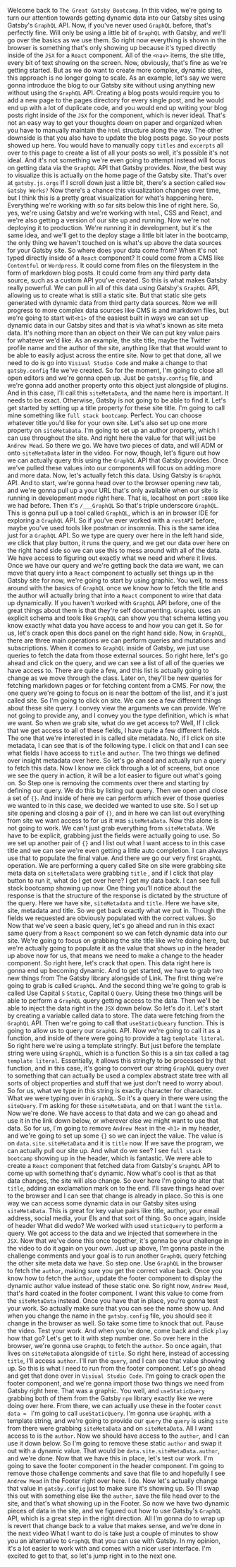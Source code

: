 Welcome back to `The Great Gatsby Bootcamp`. In this video, we're going to turn our attention towards getting dynamic data into our Gatsby sites using Gatsby's `GraphQL` API. Now, if you've never used `GraphQL` before, that's perfectly fine. Will only be using a little bit of `GraphQL` with Gatsby, and we'll go over the basics as we use them. So right now everything is shown in the browser is something that's only showing up because it's typed directly inside of the `JSX` for a `React` component. All of the `<nav>` items, the site title, every bit of text showing on the screen. Now, obviously, that's fine as we're getting started. But as we do want to create more complex, dynamic sites, this approach is no longer going to scale. As an example, let's say we were gonna introduce the blog to our Gatsby site without using anything new without using the `GraphQL` API. Creating a blog posts would require you to add a new page to the pages directory for every single post, and he would end up with a lot of duplicate code, and you would end up writing your blog posts right inside of the `JSX` for the component, which is never ideal. That's not an easy way to get your thoughts down on paper and organized when you have to manually maintain the `html` structure along the way. The other downside is that you also have to update the blog posts page. So your posts showed up here. You would have to manually copy `titles` and `excerpts` all over to this page to create a list of all your posts so well, it's possible it's not ideal. And it's not something we're even going to attempt instead will focus on getting data via the `GraphQL` API that Gatsby provides. Now, the best way to visualize this is actually on the home page of the Gatsby site. That's over at `gatsby.js.orgs` If I scroll down just a little bit, there's a section called `How Gatsby Works?` Now there's a chance this visualization changes over time, but I think this is a pretty great visualization for what's happening here. Everything we're working with so far sits below this line of right here. So, yes, we're using Gatsby and we're working with `html`, CSS and React, and we're also getting a version of our site up and running. Now we're not deploying it to production. We're running it in development, but it's the same idea, and we'll get to the deploy stage a little bit later in the bootcamp, the only thing we haven't touched on is what's up above the data sources for your Gatsby site. So where does your data come from? When it's not typed directly inside of a `React` component? It could come from a CMS like `Contentful` or `Wordpress`. It could come from files on the filesystem in the form of markdown blog posts. It could come from any third party data source, such as a custom API you've created. So this is what makes Gatsby really powerful. We can pull in all of this data using Gatsby's `GraphQL` API, allowing us to create what is still a static site. But that static site gets generated with dynamic data from third party data sources. Now we will progress to more complex data sources like CMS is and markdown files, but we're going to start wit`<h1>` of the easiest built in ways we can set up dynamic data in our Gatsby sites and that is via what's known as site meta data. It's nothing more than an object on their We can put key value pairs for whatever we'd like. As an example, the site title, maybe the Twitter profile name and the author of the site, anything like that that would want to be able to easily adjust across the entire site. Now to get that done, all we need to do is go into `Visiual Studio Code` and make a change to that `gatsby.config` file we've created. So for the moment, I'm going to close all open editors and we're gonna open up. Just be `gatsby.config` file, and we're gonna add another property onto this object just alongside of plugins. And in this case, I'll call this `siteMetaData`, and the name here is important. It needs to be exact. Otherwise, Gatsby is not going to be able to find it. Let's get started by setting up a title property for these site title. I'm going to call mine something like `full stack bootcamp`. Perfect. You can choose whatever title you'd like for your own site. Let's also set up one more property on `siteMetaData`. I'm going to set up an author property, which I can use throughout the site. And right here the value for that will just be `Andrew Mead`. So there we go. We have two pieces of data, and will ADM or onto `siteMetaData` later in the video. For now, though, let's figure out how we can actually query this using the `GraphQL` API that Gatsby provides. Once we've pulled these values into our components will focus on adding more and more data. Now, let's actually fetch this data. Using Gatsby is `GraphQL` API. And to start, we're gonna head over to the browser opening new tab, and we're gonna pull up a your URL that's only available when our site is running in development mode right here. That is, localhost on port `:8000` like we had before. Then it's `/___GraphQL` So that's triple underscore `GraphQL`. This is gonna pull up a tool called `GraphQL`, which is an in browser IDE for exploring a `GraphQL` API. So if you've ever worked with a `restAPI` before, maybe you've used tools like postman or insomnia. This is the same idea just for a `GraphQL` API. So we type are query over here in the left hand side, we click that play button, it runs the query, and we get our data over here on the right hand side so we can use this to mess around with all of the data. We have access to figuring out exactly what we need and where it lives. Once we have our query and we're getting back the data we want, we can move that query into a `React` component to actually set things up in the Gatsby site for now, we're going to start by using graphic. You well, to mess around with the basics of `GraphQL` once we know how to fetch the title and the author will actually bring that into a `React` component to wire that data up dynamically. If you haven't worked with `GraphQL` API before, one of the great things about them is that they're self documenting. `GraphQL` uses an explicit schema and tools like `GraphQL` can show you that schema letting you know exactly what data you have access to and how you can get it. So for us, let's crack open this docs panel on the right hand side. Now, in `GraphQL`, there are three main operations we can perform queries and mutations and subscriptions. When it comes to `GraphQL` inside of Gatsby, we just use queries to fetch the data from those external sources. So right here, let's go ahead and click on the query, and we can see a list of all of the queries we have access to. There are quite a few, and this list is actually going to change as we move through the class. Later on, they'll be new queries for fetching markdown pages or for fetching content from a CMS. For now, the one query we're going to focus on is near the bottom of the list, and it's just called site. So I'm going to click on site. We can see a few different things about these site query. I convey view the arguments we can provide. We're not going to provide any, and I convey you the type definition, which is what we want. So when we grab site, what do we get access to? Well, If I click that we get access to all of these fields, I have quite a few different fields. The one that we're interested in is called site metadata. No, if I click on site metadata, I can see that is of the following type. I click on that and I can see what fields I have access to `title` and `author`. The two things we defined over insight metadata over here. So let's go ahead and actually run a query to fetch this data. Now I know we click through a lot of screens, but once we see the query in action, it will be a lot easier to figure out what's going on. So Step one is removing the comments over there and starting by defining our query. We do this by listing out query. Then we open and close a set of `{}`. And inside of here we can perform which ever of those queries we wanted to in this case, we decided we wanted to use site. So I set up site opening and closing a pair of `{}`, and in here we can list out everything from site we want access to for us it was `siteMetaData`. Now this alone is not going to work. We can't just grab everything from `siteMetaData`. We have to be explicit, grabbing just the fields were actually going to use. So we set up another pair of `{}` and I list out what I want access to in this case title and we can see we're even getting a little auto completion. I can always use that to populate the final value. And there we go our very first `GraphQL` operation. We are performing a query called Site on site were grabbing site meta data on `siteMetaData` were grabbing `title` , and if I click that play button to run it, what do I get over here? I get my data back. I can see full stack bootcamp showing up now. One thing you'll notice about the response is that the structure of the response is dictated by the structure of the query. Here we have site, `siteMetadata` and `title`. Here we have site, site, metadata and title. So we get back exactly what we put in. Though the fields we requested are obviously populated with the correct values. So Now that we've seen a basic query, let's go ahead and run in this exact same query from a `React` component so we can fetch dynamic data into our site. We're going to focus on grabbing the site title like we're doing here, but we're actually going to populate it as the value that shows up in the header up above now for us, that means we need to make a change to the header component. So right here, let's crack that open. This data right here is gonna end up becoming dynamic. And to get started, we have to grab two new things from The Gatsby library alongside of Link. The first thing we're going to grab is called `GraphQL`. And the second thing we're going to grab is called Use Capital `S` `Static`, Capital `Q` `Query`. Using these two things will be able to perform a `GraphQL` query getting access to the data. Then we'll be able to inject the data right in the `JSX` down below. So let's do it. Let's start by creating a variable called data to store. The data were fetching from the `GraphQL` API. Then we're going to call that `useStaticQueary` function. This is going to allow us to query our `GraphQL` API. Now we're going to call it as a function, and inside of there were going to provide a tag `template literal`. So right here we're using a template stringfy. But just before the template string were using `GraphQL`, which is a function So this is a sin tax called a tag `template literal`. Essentially, it allows this stringfy to be processed by that function, and in this case, it's going to convert our string `GraphQL` query over to something that can actually be used a complex abstract state tree with all sorts of object properties and stuff that we just don't need to worry about. So for us, what we type in this string is exactly character for character. What we were typing over in `GraphQL`. So it's a query in there were using the `siteQuery`. I'm asking for these `siteMetaData`, and on that I want the `title`. Now we're done. We have access to that data and we can go ahead and use it in the link down below, or wherever else we might want to use that data. So for us, I'm going to remove `Andrew Meat` in the `<h1>` in my header, and we're going to set up some `{}` so we can inject the value. The value is on `data.site.siteMetaData` and it is `title` now. If we save the program, we can actually pull our site up. And what do we see? I see `full stack bootcamp` showing up in the header, which is fantastic. We were able to create a `React` component that fetched data from Gatsby's `GraphQL` API to come up with something that's dynamic. Now what's cool is that as that data changes, the site will also change. So over here I'm going to alter that `title`, adding an exclamation mark on to the end. I'll save things head over to the browser and I can see that change is already in place. So this is one way we can access some dynamic data in our Gatsby sites using `siteMetaData`. This is great for key value pairs like title, author, your email address, social media, your Els and that sort of thing. So once again, inside of header What did wedo? We worked with used `staticQuery` to perform a query. We got access to the data and we injected that somewhere in the `JSX`. Now that we've done this once together, it's gonna be your challenge in the video to do it again on your own. Just up above, I'm gonna paste in the challenge comments and your goal is to run another `GraphQL` query fetching the other site meta data we have. So step one. Use `GraphQL` in the browser to fetch the `author`, making sure you get the correct value back. Once you know how to fetch the `author`, update the footer component to display the dynamic author value instead of these static one. So right now, `Andrew Mead`, that's hard coated in the footer component. I want this value to come from the `siteMetaData` instead. Once you have that in place, you're gonna test your work. So actually make sure that you can see the name show up. And when you change the name in the `gatsby.config` file, you should see it change in the browser as well. So take some time to knock that out. Pause the video. Test your work. And when you're done, come back and click `play` how that go? Let's get to it with step number one. So over here in the browser, we're gonna use `GraphQL` to fetch the `author`. So once again, that lives on `siteMetaData` alongside of `title`. So right here, instead of accessing `title`, I'll access `author`. I'll run the `query`, and I can see that value showing up. So this is what I need to run from the footer component. Let's go ahead and get that done over in `Visiual Studio Code`. I'm going to crack open the footer component, and we're gonna import those two things we need from Gatsby right here. That was a graphic. You well, and `useStaticQuery` grabbing both of them from the Gatsby `npm` library exactly like we were doing over here. From there, we can actually use these in the footer `const data = ` I'm going to call `useStaticQuery`. I'm gonna use `GraphQL` with a template string, and we're going to provide our `query` the `query` is using `site` from there were grabbing `siteMetaData` and on `siteMetaData`. All I want access to is the `author`. Now we should have access to the `author`, and I can use it down below. So I'm going to remove these static `author` and swap it out with a dynamic value. That would be `data.site.siteMetaData.author`, and we're done. Now that we have this in place, let's test our work. I'm going to save the footer component in the header component. I'm going to remove those challenge comments and save that file to and hopefully I see `Andrew Mead` in the Footer right over here. I do. Now let's actually change that value in `gatsby.config` just to make sure it's showing up. So I'll swap this out with something else like the `author`, save the file head over to the site, and that's what showing up in the Footer. So now we have two dynamic pieces of data in the site, and we figured out how to use Gatsby's `GraphQL` API, which is a great step in the right direction. All I'm gonna do to wrap up is revert that change back to a value that makes sense, and we're done in the next video What I want to do is take just a couple of minutes to show you an alternative to `GraphQL` that you can use with Gatsby. In my opinion, it's a lot easier to work with and comes with a nicer user interface. I'm excited to get to that, so let's jump right in to the next one.